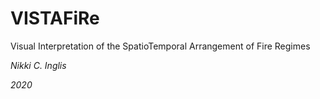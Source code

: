 # VISTAFiRe
Visual Interpretation of the SpatioTemporal Arrangement of Fire Regimes

_Nikki C. Inglis_

_2020_
